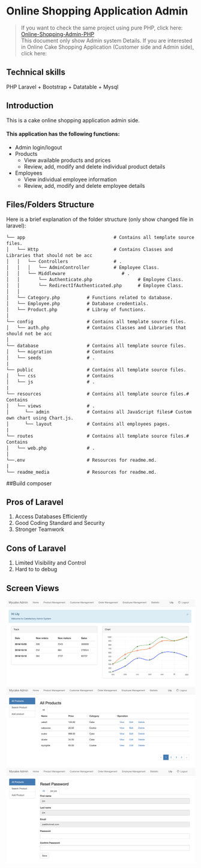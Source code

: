 # Online Shopping Application Admin
> If you want to check the same project using pure PHP, click here: [Online-Shopping-Admin-PHP](https://github.com/maorutian/Online-Shopping-Admin-PHP)  
> This document only show Admin system Details.
> If you are interested in Online Cake Shopping Application (Customer side and Admin side), click here:

## Technical skills
PHP Laravel + Bootstrap + Datatable + Mysql
## Introduction
  This is a cake online shopping application admin side.
#### This application has the following functions:
 - Admin login/logout
 - Products
	- View available products and prices
	- Review, add, modify and delete individual product details
- Employees
	- View individual employee information
	- Review, add, modify and delete employee details
	
## Files/Folders Structure
Here is a brief explanation of the folder structure (only show changed file in laravel):

```
└── app                                 # Contains all template source files.
│   └── Http                            # Contains Classes and Libraries that should not be acc
│   │   └── Controllers                 # .
│   │   │   └── AdminController         # Employee Class.
│   │   └── Middleware                     # .
│   │       └── Authenticate.php                 # Employee Class.
│   │       └── RedirectIfAuthenticated.php      # Employee Class.
│   │   
│   └── Category.php          # Functions related to database.
│   └── Employee.php          # Database credentials.
│   └── Product.php           # Libray of functions.
│   
└── config                    # Contains all template source files.
│   └── auth.php              # Contains Classes and Libraries that should not be acc
│   
└── database                  # Contains all template source files.
│   └── migration             # Contains
│   └── seeds                 # .
|   
└── public                    # Contains all template source files.
│   └── css                   # Contains
│   └── js                    # .
|   
└── resources                 # Contains all template source files.# Contains
│   └── views                 # .
│      └── admin              # Contains all JavaScript files# Custom own chart using Chart.js.
│      └── layout             # Contains all employees pages.
|
└── routes                    # Contains all template source files.# Contains
│   └── web.php               # .
│
└──.env                       # Resources for readme.md.
|
└── readme_media              # Resources for readme.md.
```

##Build
composer

## Pros of Laravel
1. Access Databases Efficiently     
2. Good Coding Standard and Security 
3. Stronger Teamwork

## Cons of Laravel
1. Limited Visibility and Control 
2. Hard to to debug                                     

## Screen Views
![admin_home.png](readme_media/home.png)
![admin_home.png](readme_media/allproducts.png)
![admin_home.png](readme_media/resetpassword.png)






